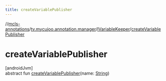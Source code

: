 ```yaml
---
title: createVariablePublisher
---
```

//[mcls-annotations](../../../index.html)/[tv.mycujoo.annotation.manager](../index.html)/[IVariableKeeper](index.html)/[createVariablePublisher](create-variable-publisher.html)



# createVariablePublisher



[androidJvm]\
abstract fun [createVariablePublisher](create-variable-publisher.html)(name: [String](https://kotlinlang.org/api/latest/jvm/stdlib/kotlin/-string/index.html))




